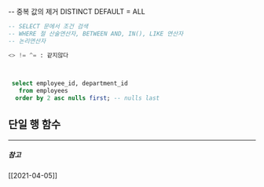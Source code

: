 -- 중복 값의 제거 DISTINCT
DEFAULT = ALL

```sql
-- SELECT 문에서 조건 검색
-- WHERE 절 산술연산자, BETWEEN AND, IN(), LIKE 연산자
-- 논리연산자
```

```sql
<> != ^= : 같지않다

```


```sql

 
 select employee_id, department_id
   from employees
  order by 2 asc nulls first; -- nulls last


```

<mark class='green'> </mark>
## 단일 행 함수

---
##### 참고
[[2021-04-05]]